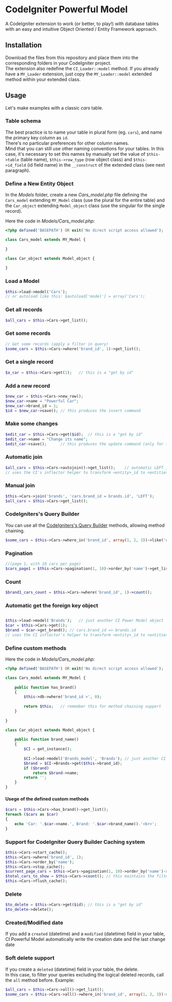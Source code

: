 # CodeIgniter Powerful Model
A CodeIgniter extension to work (or better, to play!) with database tables with an easy and intuitive Object Oriented / Entity Framework approach.

## Installation
Download the files from this repository and place them into the corresponding folders in your CodeIgniter project.<br>
The extension also redefine the `CI_Loader::model` method. If you already have a `MY_Loader` extension, just copy the `MY_Loader::model` extended method within your extended class.

## Usage
Let's make examples with a classic *cars* table.
<!--
- [Define a New Entity Object](#define-a-new-entity-object)
- [Load a Model](#load-a-model)
-->

### Table schema
The best practice is to name your table in plural form (eg. `cars`), and name the primary key column as `id`.<br>
There's no particular preferences for other column names.<br>
Mind that you can still use other naming conventions for your tables. In this case, it's necessary to set this names by manually set the value of `$this->table` (table name), `$this->row_type` (row object class) and `$this->id_field` (id field name) in the `__construct` of the extended class (see next paragraph).

### Define a New Entity Object
In the *Models* folder, create a new *Cars_model.php* file defining the `Cars_model` extending `MY_Model` class (use the plural for the entire table) and the `Car_object` extending `Model_object` class (use the singular for the single record).

Here the code in *Models/Cars_model.php*:
```php
<?php defined('BASEPATH') OR exit('No direct script access allowed');

class Cars_model extends MY_Model {
	
}

class Car_object extends Model_object {
	
}
```

### Load a Model
```php
$this->load->model('Cars');
// or autoload like this: $autoload['model'] = array('Cars');
```

### Get all records
```php
$all_cars = $this->Cars->get_list();
```

### Get some records
```php
// Get some records (apply a filter in query)
$some_cars = $this->Cars->where('brand_id', 1)->get_list();
```

### Get a single record
```php
$a_car = $this->Cars->get(1);	// this is a "get by id"
```

### Add a new record
```php
$new_car = $this->Cars->new_row();
$new_car->name = "Powerful Car";
$new_car->brand_id = 1;
$id = $new_car->save();	// this produces the insert command
```

### Make some changes
```php
$edit_car = $this->Cars->get($id);	// this is a "get by id"
$edit_car->name = "Change its name";
$edit_car->save();		// this produces the update command (only for the changed fields, the CI Powerful Model tracks object changes)
```

### Automatic join
```php
$all_cars = $this->Cars->autojoin()->get_list();	// automatic LEFT join with the brands table
// uses the CI's inflector helper to transform <entity>_id to <entities>
```

### Manual join
```php
$this->Cars->join('brands', 'cars.brand_id = brands.id', 'LEFT');
$all_cars = $this->Cars->get_list();
```

### CodeIgniters's Query Builder
You can use all the <a href="http://www.codeigniter.com/user_guide/database/query_builder.html" target="_blank">CodeIgniters's Query Builder</a> methods, allowing method chaining.
```php
$some_cars = $this->Cars->where_in('brand_id', array(1, 2, 3))->like('name', "%Something")->order_by('name')->get_list();
```
### Pagination 
```php
//(page 1, with 10 cars per page)
$cars_page1 = $this->Cars->pagination(1, 10)->order_by('name')->get_list();
```
### Count
```php
$brand1_cars_count = $this->Cars->where('brand_id', 1)->count();
```
### Automatic get the foreign key object
```php

$this->load->model('Brands');	// just another CI Power Model object
$car = $this->Cars->get(1);
$brand = $car->get_brand();	// cars.brand_id => brands.id
// uses the CI inflector's helper to transform <entity>_id to <entities>.id
```

###  Define custom methods
Here the code in *Models/Cars_model.php*:
```php
<?php defined('BASEPATH') OR exit('No direct script access allowed');

class Cars_model extends MY_Model {
	
	public function has_brand()
	{
		$this->db->where('brand_id >', 0);
		
		return $this;	// remember this for method chaining support
	}
	
}

class Car_object extends Model_object {
	
	public function brand_name()
	{
		$CI = get_instance();
		
		$CI->load->model('Brands_model', 'Brands');	// just another CI Power Model object
		$brand = $CI->Brands->get($this->brand_id);
		if ($brand)
			return $brand->name;
		return '';
	}
}
```
#### Usege of the defined custom methods
```php
$cars = $this->Cars->has_brand()->get_list();
foreach ($cars as $car)
{
	echo 'Car: '.$car->name.', Brand: '.$car->brand_name().'<br>';
}
```

### Support for CodeIgniter Query Builder Caching system
```php
$this->Cars->start_cache();
$this->Cars->where('brand_id', 1);
$this->Cars->order_by('name');
$this->Cars->stop_cache();
$current_page_cars = $this->Cars->pagination(1, 10)->order_by('name')->get_list();
$total_cars_to_show = $this->Cars->count();	// this maintains the filter defined between start_cache() and stop_cache()
$this->Cars->flush_cache();
```

### Delete
```php
$to_delete = $this->Cars->get($id);	// this is a "get by id"
$to_delete->delete();
```

### Created/Modified date
If you add a `created` (datetime) and a `modified` (datetime) field in your table, CI Powerful Model automatically write the creation date and the last change date

### Soft delete support
If you create a `deleted` (datetime) field in your table, the delete.<br>
In this case, to filter your queries excluding the logical deleted records, call the `all` method before. Example:
```php
$all_cars = $this->Cars->all()->get_list();
$some_cars = $this->Cars->all()->where_in('brand_id', array(1, 2, 3))->get_list();
```
